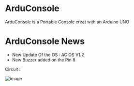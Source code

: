 # ArduConsole
ArduConsole is a Portable Console creat with an Arduino UNO

# ArduConsole News
- New Update Of the OS : AC OS V1.2
- New Buzzer added on the Pin 8

Circuit :

![image](https://github.com/DJOPRO-STUDIO/ArduConsole/assets/128752386/234db6e3-4d09-4997-a71d-3aaeafe7a73e)


